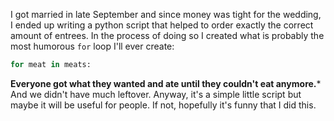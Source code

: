 I got married in late September and since money was tight for the wedding, I ended up writing
a python script that helped to order exactly the correct amount of entrees. In the process of
doing so I created what is probably the most humorous `for` loop I'll ever create:

``` python
for meat in meats:
```
**Everyone got what they wanted and ate until they couldn't eat anymore.*** And we didn't have much
leftover. Anyway, it's a simple little script but maybe it will be useful for people. If not, hopefully it's funny that I did this.